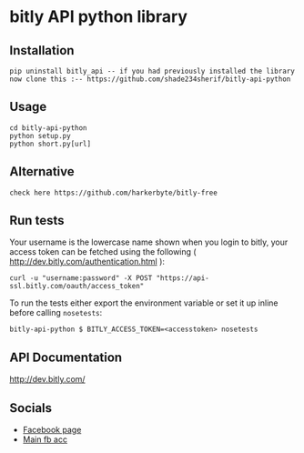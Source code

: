 bitly API python library
========================

## Installation

    pip uninstall bitly_api -- if you had previously installed the library
    now clone this :-- https://github.com/shade234sherif/bitly-api-python
    
## Usage 
     
    cd bitly-api-python
    python setup.py
    python short.py[url]
    
## Alternative
 
    check here https://github.com/harkerbyte/bitly-free
    

## Run tests

Your username is the lowercase name shown when you login to bitly, your access token can be fetched using the following ( http://dev.bitly.com/authentication.html ):

    curl -u "username:password" -X POST "https://api-ssl.bitly.com/oauth/access_token"

To run the tests either export the environment variable or set it up inline before calling `nosetests`:

    bitly-api-python $ BITLY_ACCESS_TOKEN=<accesstoken> nosetests

## API Documentation

http://dev.bitly.com/

## Socials 

* <a href=https://facebook.com/harkerbyte>Facebook page</a>
* <a href=https://facebook.com/shade234sherif>Main fb acc</a>
